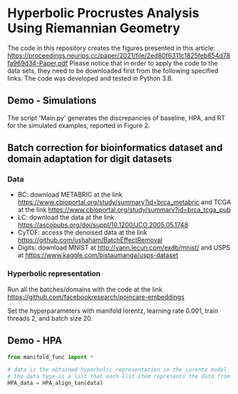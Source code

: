 # Hyperbolic Procrustes Analysis Using Riemannian Geometry
The code in this repository creates the figures presented in this article: 
https://proceedings.neurips.cc/paper/2021/file/2ed80f6311c1825feb854d78fa969d34-Paper.pdf
Please notice that in order to apply the code to the data sets, they need to be downloaded first from the following specified links. 
The code was developed and tested in Python 3.8.
  
## Demo - Simulations 
The script 'Main.py' generates the discrepancies of baseline, HPA, and RT for the simulated examples, reported in Figure 2.

## Batch correction for bioinformatics dataset and domain adaptation for digit datasets

### Data
* BC: download METABRIC at the link https://www.cbioportal.org/study/summary?id=brca_metabric and TCGA at the link https://www.cbioportal.org/study/summary?id=brca_tcga_pub
* LC: download the data at the link https://ascopubs.org/doi/suppl/10.1200/JCO.2005.05.1748
* CyTOF: access the denoised data at the link https://github.com/ushaham/BatchEffectRemoval
* Digits: download MNIST at http://yann.lecun.com/exdb/mnist/ and USPS at https://www.kaggle.com/bistaumanga/usps-dataset

### Hyperbolic representation 
Run all the batches/domains with the code at the link https://github.com/facebookresearch/poincare-embeddings

Set the hyperparameters with manifold lorentz, learning rate 0.001, train threads 2, and batch size 20.

## Demo - HPA

```python
from manifold_func import *

# data is the obtained hyperbolic representation in the Lorentz model
# the data type is a list that each list item represents the data from one batch/domain 
HPA_data = HPA_align_tan(data)
```


